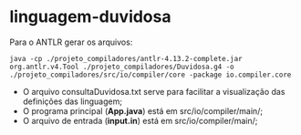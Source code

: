 # linguagem-duvidosa

Para o ANTLR gerar os arquivos:
``` 
java -cp ./projeto_compiladores/antlr-4.13.2-complete.jar org.antlr.v4.Tool ./projeto_compiladores/Duvidosa.g4 -o ./projeto_compiladores/src/io/compiler/core -package io.compiler.core 
```


+ O arquivo consultaDuvidosa.txt serve para facilitar a visualização das definições das linguagem;
+ O programa principal (**App.java**) está em src/io/compiler/main/;
+ O arquivo de entrada (**input.in**) está em src/io/compiler/main/;
